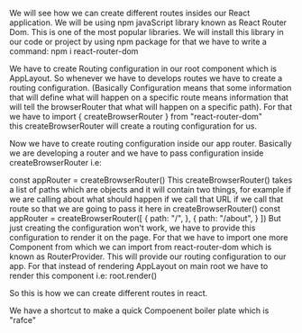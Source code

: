 We will see how we can create different routes insides our React application. We will be using npm javaScript library known as React Router Dom. This is one of the most popular libraries. We will install this library in our code or project by using npm package for that we have to write a command: 
npm i react-router-dom

We have to create Routing configuration in our root component which is AppLayout. So whenever we have to develops routes we have to create a routing configuration. (Basically Configuration means that some information that will define what will happen on a specific route means information that will tell the browserRouter that what will happen on a specific path). For that we have to import { createBrowserRouter } from "react-router-dom"  
this createBrowserRouter will create a routing configuration for us.

Now we have to create routing configuration inside our app router. Basically we are developing a router and we have to pass configuration inside createBrowserRouter i.e:

const appRouter = createBrowserRouter()
This createBrowserRouter() takes a list of paths which are objects and it will contain two things, for example if we are calling about what should happen if we call that URL if we call that route so that we are going to pass it here in createBrowserRouter()
const appRouter = createBrowserRouter([
  {
    path: "/",
  },
  {
    path: "/about",
  }
])
But just creating the configuration won't work, we have to provide this configuration to render it on the page. For that we have to import one more Component from which we can import from react-router-dom which is known as RouterProvider. This will provide our routing configuration to our app. For that instead of rendering AppLayout on main root we have to render this component i.e:
root.render(<RouterProvider router = {appRouter} />)

So this is how we can create different routes in react.

We have a shortcut to make a quick Compoenent boiler plate which is "rafce"

